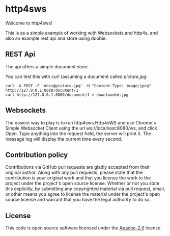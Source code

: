 # http4sws #

Welcome to http4sws!

This is as a simple example of working with Websockets and http4s, and also
an example rest api and store using doobie.

## REST Api
The api offers a simple document store.

You can test this with curl (assuming a document called _picture.jpg_:

    curl -X POST -F 'doc=@picture.jpg' -H "Content-Type: image/jpeg" http://127.0.0.1:8080/document/1
    curl http://127.0.0.1:8080/document/1 > downloaded.jpg

## Websockets
The easiest way to play is to run http4sws.Http4sWS and use Chrome's Simple Websocket Client using the
url ws://localhost:8080/ws, and click _Open_. Type anything into the request field, the server will print it.
The message log will display the current time every second.

## Contribution policy ##

Contributions via GitHub pull requests are gladly accepted from their original author. Along with
any pull requests, please state that the contribution is your original work and that you license
the work to the project under the project's open source license. Whether or not you state this
explicitly, by submitting any copyrighted material via pull request, email, or other means you
agree to license the material under the project's open source license and warrant that you have the
legal authority to do so.

## License ##

This code is open source software licensed under the
[Apache-2.0](http://www.apache.org/licenses/LICENSE-2.0) license.
